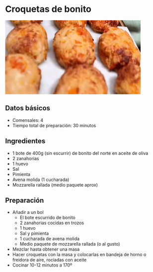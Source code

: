 # Croquetas de bonito

<div class="imagen">
    <img src="images/croquetas_bonito.png">
</div>

## Datos básicos

* Comensales: 4
* Tiempo total de preparación: 30 minutos

## Ingredientes

* 1 bote de 400g (sin escurrir) de bonito del norte en aceite de oliva
* 2 zanahorias
* 1 huevo
* Sal
* Pimienta
* Avena molida (1 cucharada)
* Mozzarella rallada (medio paquete aprox)

## Preparación

* Añadir a un bol
    * El bote escurrido de bonito
    * 2 zanahorias cocidas en trozos
    * 1 huevo
    * Sal y pimienta
    * 1 cucharada de avena molida
    * Medio paquete de mozzarella rallada (o al gusto)
* Mezclar hasta obtener una masa
* Hacer croquetas con la masa y colocarlas en bandeja de horno o freidora de aire, rociadas con aceite
* Cocinar 10-12 minutos a 170º
